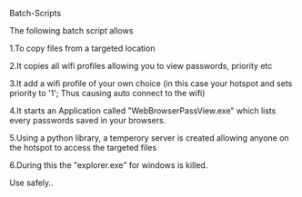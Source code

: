 Batch-Scripts

The following batch script allows
 
  1.To copy files from a targeted location

  2.It copies all wifi profiles allowing you to view passwords, priority etc

  3.It add a wifi profile of your own choice (in this case your hotspot and sets priority to '1'; Thus causing auto connect to the wifi)

  4.It starts an Application called "WebBrowserPassView.exe" which lists every passwords saved in your browsers.

  5.Using a python library, a temperory server is created allowing anyone on the hotspot to access the targeted files

  6.During this the "explorer.exe" for windows is killed.

  


Use safely..
